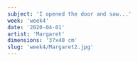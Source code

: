 ```yaml
---
subject: 'I opened the door and saw...'
week: 'week4'
date: '2020-04-01'
artist: 'Margaret'
dimensions: '37x40 cm'
slug: 'week4/Margaret2.jpg'
---
```

